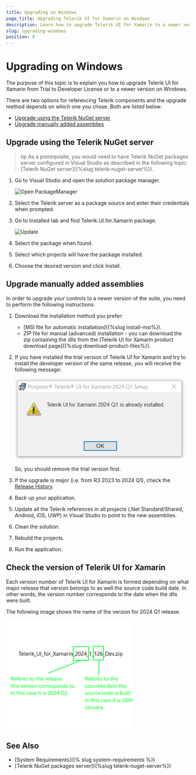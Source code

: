 ```yaml
---
title: Upgrading on Windows
page_title: Upgrading Telerik UI for Xamarin on Windows
description: Learn how to upgrade Telerik UI for Xamarin to a newer version of Windows
slug: upgrading-windows
position: 0
---
```


# Upgrading on Windows

The purpose of this topic is to explain you how to upgrade Telerik UI for Xamarin from Trial to Developer License or to a newer version on Windows. 

There are two options for referencing Telerik components and the upgrade method depends on which one you chose. Both are listed below:

* [Upgrade using the Telerik NuGet server](#upgrade-using-the-telerik-nuget-server)
* [Upgrade manually added assemblies](#upgrade-manually-added-assemblies)

## Upgrade using the Telerik NuGet server

>tip As a prerequisite, you would need to have Telerik NuGet packages server configured in Visual Studio as described in the following topic: [Telerik NuGet server]({%slug telerik-nuget-server%}). 

1.	Go to Visual Studio and open the solution package manager.

	![Open PackageManager](images/nuget_managesolution.png)

2.	Select the Telerik server as a package source and enter their credentials when prompted.
3.	Go to Installed tab and find Telerik.UI.for.Xamarin package. 

	![Update](images/nuget_upgrade.png)

4.	Select the package when found.
5.	Select which projects will have the package installed.
6.	Choose the desired version and click Install.

## Upgrade manually added assemblies

In order to upgrade your controls to a newer version of the suite, you need to perform the following instructions:

1. Download the installation method you prefer:

	* [MSI file for automatic installation]({%slug install-msi%}).
	* ZIP file for manual (advanced) installation - you can download the zip containing the dlls from the [Telerik UI for Xamarin product download page]({%slug download-product-files%}).

2. If you have installed the trial version of Telerik UI for Xamarin and try to install the developer version of the same release, you will receive the following message: 

	![Update](images/trial_installed.png)

	So, you should remove the trial version first.

3. If the upgrade is major (i.e. from R3 2023 to 2024 Q1), check the [Release History](https://www.telerik.com/support/whats-new/xamarin-ui/release-history).
4. Back up your application.
5. Update all the Telerik references in all projects (.Net Standard/Shared, Android, iOS, UWP) in Visual Studio to point to the new assemblies.
6. Clean the solution.
7. Rebuild the projects.
8. Run the application.

## Check the version of Telerik UI for Xamarin

Each version number of Telerik UI for Xamarin is formed depending on what major release that version belongs to as well the source code build date. In other words, the version number corresponds to the date when the dlls were built.

The following image shows the name of the version for 2024 Q1 release.

![Version](images/versions.png)

## See Also

- [System Requirements]({% slug system-requirements %})
- [Telerik NuGet packages server]({%slug telerik-nuget-server%})
